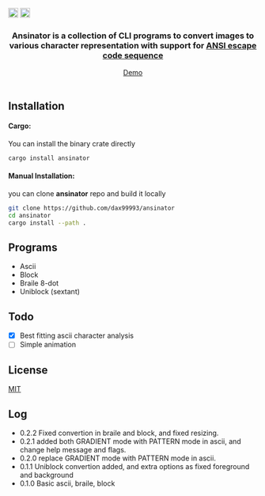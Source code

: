 [<img alt="github" src="https://img.shields.io/static/v1?label=github&message=ansinator&color=acb0d0&logo=Github&style=flat-square&logoColor=a9b1d6" height="20">](https://github.com/dax99993/ansinator)
[<img alt="crates" src="https://img.shields.io/crates/v/ansinator?logo=rust&logoColor=a9b1d6&style=flat-square&color=fc8d62" height="20">](https://crates.io/crates/ansinator)
<div align="center">

  <h3>
Ansinator is a collection of CLI programs to convert images to various character representation with support for <a href ="https://en.wikipedia.org/wiki/ANSI_escape_code" > ANSI escape code sequence </a>
  </h3>
</div>

<div align="center">
  <a href="https://github.com/dax99993/ansinator/blob/main/demo/demo.md">Demo</a>
  <br/><br/>
</div>

## Installation
#### Cargo:
You can install the binary crate directly
```sh
cargo install ansinator 
```

#### Manual Installation:
you can clone **ansinator** repo and build it locally
```sh
git clone https://github.com/dax99993/ansinator
cd ansinator 
cargo install --path .
```

## Programs
- Ascii
- Block
- Braile 8-dot
- Uniblock (sextant)


## Todo
- [x] Best fitting ascii character analysis 
- [ ] Simple animation

## License
[MIT](https://mit-license.org/)


## Log
- 0.2.2  Fixed convertion in braile and block, and fixed resizing.
- 0.2.1  added both GRADIENT mode with PATTERN mode in ascii, and change help message and flags.
- 0.2.0  replace GRADIENT mode with PATTERN mode in ascii.
- 0.1.1  Uniblock convertion added, and extra options as fixed foreground and background
- 0.1.0  Basic ascii, braile, block

